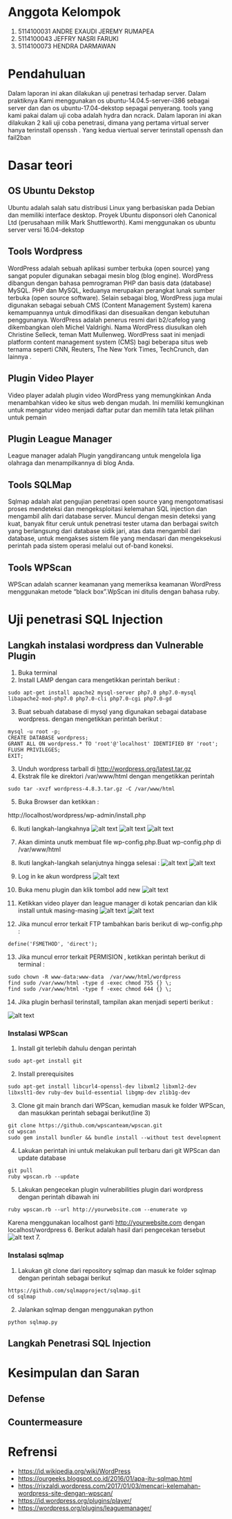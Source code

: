 # Anggota Kelompok

1. 5114100031 ANDRE EXAUDI JEREMY RUMAPEA
2. 5114100043 JEFFRY NASRI FARUKI
3. 5114100073 HENDRA DARMAWAN

# Pendahuluan

Dalam laporan ini akan dilakukan uji penetrasi  terhadap server. Dalam praktiknya Kami menggunakan os ubuntu-14.04.5-server-i386 sebagai server dan dan os ubuntu-17.04-dekstop sepagai penyerang. tools yang kami pakai dalam uji coba adalah hydra dan ncrack. Dalam laporan ini akan dilakukan 2 kali uji coba penetrasi, dimana yang pertama virtual server hanya terinstall openssh . Yang kedua viertual server terinstall openssh dan fail2ban

# Dasar teori

## OS Ubuntu Dekstop
Ubuntu adalah salah satu distribusi Linux yang berbasiskan pada Debian dan memiliki interface desktop. Proyek Ubuntu disponsori oleh Canonical Ltd (perusahaan milik Mark Shuttleworth). Kami menggunakan os ubuntu server versi 16.04-dekstop

## Tools Wordpress

WordPress adalah sebuah aplikasi sumber terbuka (open source) yang sangat populer digunakan sebagai mesin blog (blog engine). WordPress dibangun dengan bahasa pemrograman PHP dan basis data (database) MySQL. PHP dan MySQL, keduanya merupakan perangkat lunak sumber terbuka (open source software). Selain sebagai blog, WordPress juga mulai digunakan sebagai sebuah CMS (Content Management System) karena kemampuannya untuk dimodifikasi dan disesuaikan dengan kebutuhan penggunanya. WordPress adalah penerus resmi dari b2/cafelog yang dikembangkan oleh Michel Valdrighi. Nama WordPress diusulkan oleh Christine Selleck, teman Matt Mullenweg. WordPress saat ini menjadi platform content management system (CMS) bagi beberapa situs web ternama seperti CNN, Reuters, The New York Times, TechCrunch, dan lainnya .


## Plugin Video Player

Video player adalah plugin video WordPress yang memungkinkan Anda menambahkan video ke situs web dengan mudah. Ini memiliki kemungkinan untuk mengatur video menjadi daftar putar dan memilih tata letak pilihan untuk pemain

## Plugin League Manager

League manager adalah Plugin yangdirancang untuk mengelola liga olahraga dan menampilkannya di blog Anda.

## Tools SQLMap

Sqlmap adalah alat pengujian penetrasi open source yang mengotomatisasi proses mendeteksi dan mengeksploitasi kelemahan SQL injection dan mengambil alih dari database server. Muncul dengan mesin deteksi yang kuat, banyak fitur ceruk untuk penetrasi tester utama dan berbagai switch yang berlangsung dari database sidik jari, atas data mengambil dari database, untuk mengakses sistem file yang mendasari dan mengeksekusi perintah pada sistem operasi melalui out of-band koneksi.

## Tools WPScan

WPScan adalah scanner keamanan yang memeriksa keamanan WordPress menggunakan metode “black box”.WpScan ini ditulis dengan bahasa ruby.



# Uji penetrasi SQL Injection
## Langkah instalasi wordpress dan Vulnerable Plugin

1. Buka terminal
2. Install LAMP dengan cara mengetikkan perintah berikut :
```
sudo apt-get install apache2 mysql-server php7.0 php7.0-mysql libapache2-mod-php7.0 php7.0-cli php7.0-cgi php7.0-gd
```
3. Buat sebuah database di mysql yang digunakan sebagai database wordpress. dengan mengetikkan perintah berikut :
```
mysql -u root -p;
CREATE DATABASE wordpress;
GRANT ALL ON wordpress.* TO 'root'@'localhost' IDENTIFIED BY 'root';
FLUSH PRIVILEGES;
EXIT;
```
3. Unduh wordpress tarball di http://wordpress.org/latest.tar.gz
4. Ekstrak file ke direktori /var/www/html dengan mengetikkan perintah 
```
sudo tar -xvzf wordpress-4.8.3.tar.gz -C /var/www/html
```
5. Buka Browser dan ketikkan :

http://localhost/wordpress/wp-admin/install.php

6. Ikuti langkah-langkahnya
![alt text](https://github.com/hendradn/pksj2017/blob/master/Tugas%202/Screenshoot/1-instalasi.PNG)
![alt text](https://github.com/hendradn/pksj2017/blob/master/Tugas%202/Screenshoot/2-instalasi.PNG)
![alt text](https://github.com/hendradn/pksj2017/blob/master/Tugas%202/Screenshoot/3-instalasi.PNG)

7. Akan diminta unutk membuat file wp-config.php.Buat wp-config.php di /var/www/html

8. Ikuti langkah-langkah selanjutnya hingga selesai :
![alt text](https://github.com/hendradn/pksj2017/blob/master/Tugas%202/Screenshoot/4-instalasi.PNG)
![alt text](https://github.com/hendradn/pksj2017/blob/master/Tugas%202/Screenshoot/5-instalasi.PNG)

9. Log in ke akun wordpress
![alt text](https://github.com/hendradn/pksj2017/blob/master/Tugas%202/Screenshoot/6-instalasi.PNG)

10. Buka menu plugin dan klik tombol add new
![alt text](https://github.com/hendradn/pksj2017/blob/master/Tugas%202/Screenshoot/7-instalasi.PNG)

11. Ketikkan video player dan league manager di kotak pencarian dan klik install untuk masing-masing
![alt text](https://github.com/hendradn/pksj2017/blob/master/Tugas%202/Screenshoot/8-instalasi.PNG)
![alt text](https://github.com/hendradn/pksj2017/blob/master/Tugas%202/Screenshoot/9-instalasi.PNG)

12. Jika muncul error terkait FTP tambahkan baris berikut di wp-config.php :
```
define('FSMETHOD', 'direct');
```
13. Jika muncul error terkait PERMISION , ketikkan perintah berikut di terminal :
```
sudo chown -R www-data:www-data  /var/www/html/wordpress
find sudo /var/www/html -type d -exec chmod 755 {} \;
find sudo /var/www/html -type f -exec chmod 644 {} \;
```
14. Jika plugin berhasil terinstall, tampilan akan menjadi seperti berikut :

![alt text](https://github.com/hendradn/pksj2017/blob/master/Tugas%202/Screenshoot/10-instalasi.PNG)

### Instalasi WPScan

1. Install git terlebih dahulu dengan perintah
```
sudo apt-get install git
```
2. Install prerequisites
```
sudo apt-get install libcurl4-openssl-dev libxml2 libxml2-dev libxslt1-dev ruby-dev build-essential libgmp-dev zlib1g-dev
```
3. Clone git main branch dari WPScan, kemudian masuk ke folder WPScan, dan masukkan perintah sebagai berikut(line 3)
```
git clone https://github.com/wpscanteam/wpscan.git
cd wpscan
sudo gem install bundler && bundle install --without test development
```
4. Lakukan perintah ini untuk melakukan pull terbaru dari git WPScan dan update database
```
git pull
ruby wpscan.rb --update
```
5. Lakukan pengecekan plugin vulnerabilities plugin dari wordpress dengan perintah dibawah ini
```
ruby wpscan.rb --url http://yourwebsite.com --enumerate vp
```
Karena menggunakan localhost ganti http://yourwebsite.com dengan localhost/wordpress
6. Berikut adalah hasil dari pengecekan tersebut
![alt text](https://github.com/hendradn/pksj2017/blob/master/Tugas%202/Screenshoot/10-instalasi.PNG)
7.
### Instalasi sqlmap

1. Lakukan git clone dari repository sqlmap dan masuk ke folder sqlmap dengan perintah sebagai berikut
```
https://github.com/sqlmapproject/sqlmap.git
cd sqlmap
```
2. Jalankan sqlmap dengan menggunakan python
```
python sqlmap.py
```

## Langkah Penetrasi SQL Injection

# Kesimpulan dan Saran
## Defense

## Countermeasure


# Refrensi
  * https://id.wikipedia.org/wiki/WordPress
  * https://ourgeeks.blogspot.co.id/2016/01/apa-itu-sqlmap.html
  * https://rixzaldi.wordpress.com/2017/01/03/mencari-kelemahan-wordpress-site-dengan-wpscan/
  * https://id.wordpress.org/plugins/player/
  * https://wordpress.org/plugins/leaguemanager/
  
